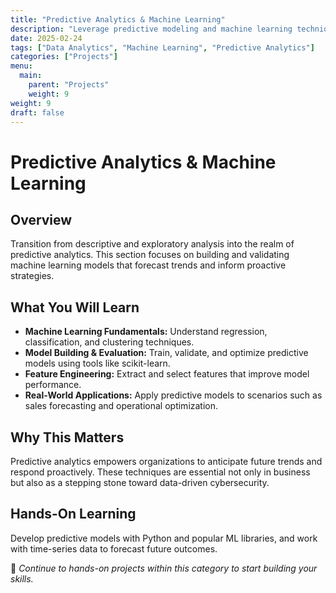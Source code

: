 ```yaml
---
title: "Predictive Analytics & Machine Learning"
description: "Leverage predictive modeling and machine learning techniques to forecast trends and support proactive decision-making."
date: 2025-02-24
tags: ["Data Analytics", "Machine Learning", "Predictive Analytics"]
categories: ["Projects"]
menu:
  main:
    parent: "Projects"
    weight: 9
weight: 9
draft: false
---
```


# Predictive Analytics & Machine Learning

## Overview
Transition from descriptive and exploratory analysis into the realm of predictive analytics. This section focuses on building and validating machine learning models that forecast trends and inform proactive strategies.

## What You Will Learn
- **Machine Learning Fundamentals:** Understand regression, classification, and clustering techniques.
- **Model Building & Evaluation:** Train, validate, and optimize predictive models using tools like scikit-learn.
- **Feature Engineering:** Extract and select features that improve model performance.
- **Real-World Applications:** Apply predictive models to scenarios such as sales forecasting and operational optimization.

## Why This Matters
Predictive analytics empowers organizations to anticipate future trends and respond proactively. These techniques are essential not only in business but also as a stepping stone toward data-driven cybersecurity.

## Hands-On Learning
Develop predictive models with Python and popular ML libraries, and work with time-series data to forecast future outcomes.

🔗 *Continue to hands-on projects within this category to start building your skills.*
